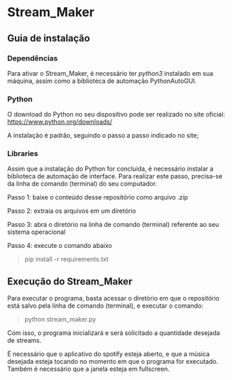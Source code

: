# Stream_Maker

## Guia de instalação

### Dependências

Para ativar o Stream_Maker, é necessário ter *python3* instalado em sua máquina, assim como a biblioteca de automação PythonAutoGUI.

### Python

O download do Python no seu dispositivo pode ser realizado no site oficial: https://www.python.org/downloads/

A instalação é padrão, seguindo o passo a passo indicado no site;

### Libraries

Assim que a instalação do Python for concluída, é necessário instalar a biblioteca de automação de interface. Para realizar este passo, precisa-se da linha de comando (terminal) do seu computador.

Passo 1: baixe o conteúdo desse repositório como arquivo .zip

Passo 2: extraia os arquivos em um diretório

Passo 3: abra o diretório na linha de comando (terminal) referente ao seu sistema operacional

Passo 4: execute o comando abaixo

> pip install -r requirements.txt

## Execução do Stream_Maker

Para executar o programa, basta acessar o diretório em que o repositório está salvo pela linha de comando (terminal), e executar o comando:

> python stream_maker.py

Com isso, o programa inicializará e será solicitado a quantidade desejada de streams.

É necessário que o aplicativo do spotify esteja aberto, e que a música desejada esteja tocando no momento em que o programa for executado. Também é necessário que a janela esteja em fullscreen.
